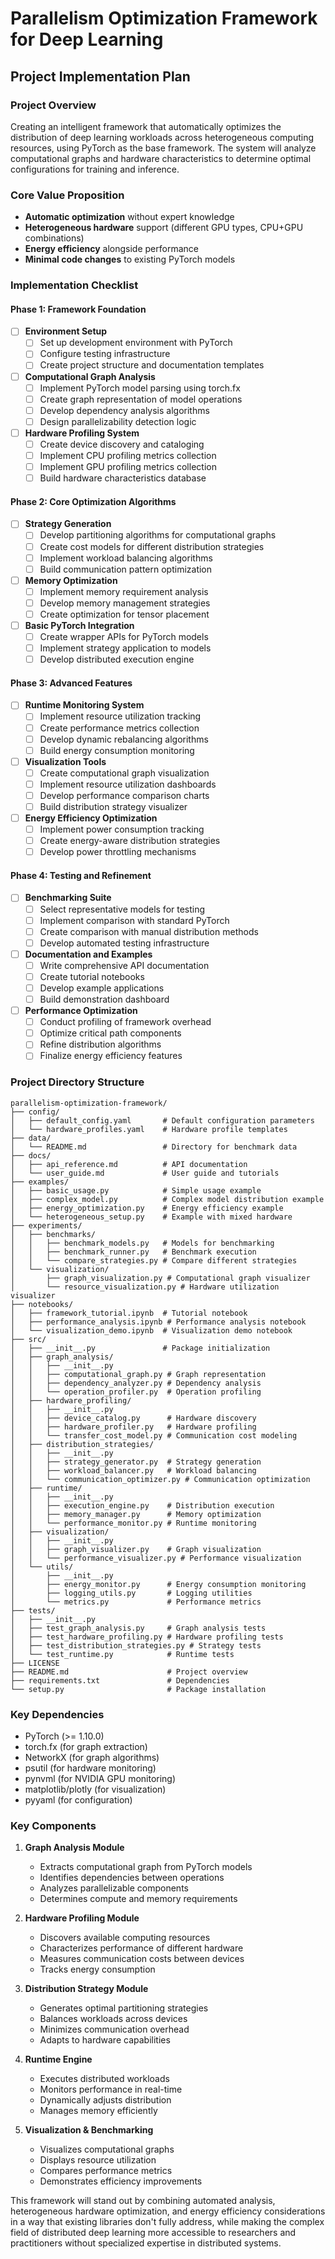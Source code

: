 # Parallelism Optimization Framework for Deep Learning
## Project Implementation Plan

### Project Overview
Creating an intelligent framework that automatically optimizes the distribution of deep learning workloads across heterogeneous computing resources, using PyTorch as the base framework. The system will analyze computational graphs and hardware characteristics to determine optimal configurations for training and inference.

### Core Value Proposition
- **Automatic optimization** without expert knowledge
- **Heterogeneous hardware** support (different GPU types, CPU+GPU combinations)
- **Energy efficiency** alongside performance
- **Minimal code changes** to existing PyTorch models

### Implementation Checklist

#### Phase 1: Framework Foundation
- [ ] **Environment Setup**
  - [ ] Set up development environment with PyTorch
  - [ ] Configure testing infrastructure
  - [ ] Create project structure and documentation templates

- [ ] **Computational Graph Analysis**
  - [ ] Implement PyTorch model parsing using torch.fx
  - [ ] Create graph representation of model operations
  - [ ] Develop dependency analysis algorithms
  - [ ] Design parallelizability detection logic

- [ ] **Hardware Profiling System**
  - [ ] Create device discovery and cataloging
  - [ ] Implement CPU profiling metrics collection
  - [ ] Implement GPU profiling metrics collection
  - [ ] Build hardware characteristics database

#### Phase 2: Core Optimization Algorithms
- [ ] **Strategy Generation**
  - [ ] Develop partitioning algorithms for computational graphs
  - [ ] Create cost models for different distribution strategies
  - [ ] Implement workload balancing algorithms
  - [ ] Build communication pattern optimization

- [ ] **Memory Optimization**
  - [ ] Implement memory requirement analysis
  - [ ] Develop memory management strategies
  - [ ] Create optimization for tensor placement

- [ ] **Basic PyTorch Integration**
  - [ ] Create wrapper APIs for PyTorch models
  - [ ] Implement strategy application to models
  - [ ] Develop distributed execution engine

#### Phase 3: Advanced Features
- [ ] **Runtime Monitoring System**
  - [ ] Implement resource utilization tracking
  - [ ] Create performance metrics collection
  - [ ] Develop dynamic rebalancing algorithms
  - [ ] Build energy consumption monitoring

- [ ] **Visualization Tools**
  - [ ] Create computational graph visualization
  - [ ] Implement resource utilization dashboards
  - [ ] Develop performance comparison charts
  - [ ] Build distribution strategy visualizer

- [ ] **Energy Efficiency Optimization**
  - [ ] Implement power consumption tracking
  - [ ] Create energy-aware distribution strategies
  - [ ] Develop power throttling mechanisms

#### Phase 4: Testing and Refinement
- [ ] **Benchmarking Suite**
  - [ ] Select representative models for testing
  - [ ] Implement comparison with standard PyTorch
  - [ ] Create comparison with manual distribution methods
  - [ ] Develop automated testing infrastructure

- [ ] **Documentation and Examples**
  - [ ] Write comprehensive API documentation
  - [ ] Create tutorial notebooks
  - [ ] Develop example applications
  - [ ] Build demonstration dashboard

- [ ] **Performance Optimization**
  - [ ] Conduct profiling of framework overhead
  - [ ] Optimize critical path components
  - [ ] Refine distribution algorithms
  - [ ] Finalize energy efficiency features

### Project Directory Structure
```
parallelism-optimization-framework/
├── config/
│   ├── default_config.yaml       # Default configuration parameters
│   └── hardware_profiles.yaml    # Hardware profile templates
├── data/
│   └── README.md                 # Directory for benchmark data
├── docs/
│   ├── api_reference.md          # API documentation
│   └── user_guide.md             # User guide and tutorials
├── examples/
│   ├── basic_usage.py            # Simple usage example
│   ├── complex_model.py          # Complex model distribution example
│   ├── energy_optimization.py    # Energy efficiency example
│   └── heterogeneous_setup.py    # Example with mixed hardware
├── experiments/
│   ├── benchmarks/
│   │   ├── benchmark_models.py   # Models for benchmarking
│   │   ├── benchmark_runner.py   # Benchmark execution
│   │   └── compare_strategies.py # Compare different strategies
│   └── visualization/
│       ├── graph_visualization.py # Computational graph visualizer
│       └── resource_visualization.py # Hardware utilization visualizer
├── notebooks/
│   ├── framework_tutorial.ipynb  # Tutorial notebook
│   ├── performance_analysis.ipynb # Performance analysis notebook
│   └── visualization_demo.ipynb  # Visualization demo notebook
├── src/
│   ├── __init__.py               # Package initialization
│   ├── graph_analysis/
│   │   ├── __init__.py
│   │   ├── computational_graph.py # Graph representation
│   │   ├── dependency_analyzer.py # Dependency analysis
│   │   └── operation_profiler.py  # Operation profiling
│   ├── hardware_profiling/
│   │   ├── __init__.py
│   │   ├── device_catalog.py      # Hardware discovery
│   │   ├── hardware_profiler.py   # Hardware profiling
│   │   └── transfer_cost_model.py # Communication cost modeling
│   ├── distribution_strategies/
│   │   ├── __init__.py
│   │   ├── strategy_generator.py  # Strategy generation
│   │   ├── workload_balancer.py   # Workload balancing
│   │   └── communication_optimizer.py # Communication optimization
│   ├── runtime/
│   │   ├── __init__.py
│   │   ├── execution_engine.py    # Distribution execution
│   │   ├── memory_manager.py      # Memory optimization
│   │   └── performance_monitor.py # Runtime monitoring
│   ├── visualization/
│   │   ├── __init__.py
│   │   ├── graph_visualizer.py    # Graph visualization
│   │   └── performance_visualizer.py # Performance visualization
│   └── utils/
│       ├── __init__.py
│       ├── energy_monitor.py      # Energy consumption monitoring
│       ├── logging_utils.py       # Logging utilities
│       └── metrics.py             # Performance metrics
├── tests/
│   ├── __init__.py
│   ├── test_graph_analysis.py     # Graph analysis tests
│   ├── test_hardware_profiling.py # Hardware profiling tests
│   ├── test_distribution_strategies.py # Strategy tests
│   └── test_runtime.py            # Runtime tests
├── LICENSE
├── README.md                      # Project overview
├── requirements.txt               # Dependencies
└── setup.py                       # Package installation
```

### Key Dependencies
- PyTorch (>= 1.10.0)
- torch.fx (for graph extraction)
- NetworkX (for graph algorithms)
- psutil (for hardware monitoring)
- pynvml (for NVIDIA GPU monitoring)
- matplotlib/plotly (for visualization)
- pyyaml (for configuration)

### Key Components

1. **Graph Analysis Module**
   - Extracts computational graph from PyTorch models
   - Identifies dependencies between operations
   - Analyzes parallelizable components
   - Determines compute and memory requirements

2. **Hardware Profiling Module**
   - Discovers available computing resources
   - Characterizes performance of different hardware
   - Measures communication costs between devices
   - Tracks energy consumption

3. **Distribution Strategy Module**
   - Generates optimal partitioning strategies
   - Balances workloads across devices
   - Minimizes communication overhead
   - Adapts to hardware capabilities

4. **Runtime Engine**
   - Executes distributed workloads
   - Monitors performance in real-time
   - Dynamically adjusts distribution
   - Manages memory efficiently

5. **Visualization & Benchmarking**
   - Visualizes computational graphs
   - Displays resource utilization
   - Compares performance metrics
   - Demonstrates efficiency improvements

This framework will stand out by combining automated analysis, heterogeneous hardware optimization, and energy efficiency considerations in a way that existing libraries don't fully address, while making the complex field of distributed deep learning more accessible to researchers and practitioners without specialized expertise in distributed systems.